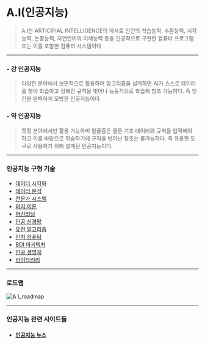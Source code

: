 # A.I(인공지능)
> A.I는 ARTICIFIAL INTELLIGENCE의 약자로 인간의 학습능력, 추론능력, 지각능력, 논증능력, 자연언어의 이해능력 등을 인공적으로 구현한 컴퓨터 프로그램 또는 이를 포함한 컴퓨터 시스템이다
***

### - 강 인공지능
> 다양한 분야에서 보편적으로 활용하며 알고리즘을 설계하면 AI가 스스로 데이터를 찾아 학습하고 정해진 규칙을 벗어나 능동적으로 학습해 창조 가능하다. 즉 인간을 완벽하게 모방한 인공지능이다
### - 약 인공지능
> 특정 분야에서만 활용 가능하며 알골즘은 물론 기초 데이터와 규칙을 입력해야 하고 이를 바탕으로 학습하기에 규칙을 벗어난 창조는 불가능하다. 즉 유용한 도구로 사용하기 위해 설계된 인공지능이다.
***
### 인공지능 구현 기술
* [데이터 시각화]()
* [데이터 분석]()
* [전문가 시스템]()
* [퍼지 이론](https://github.com/BOSOEK/TIL/tree/main/A.I/Fuzzy)
* [머신러닝]()
* [인공 신경망]()
* [유전 알고리즘](https://github.com/BOSOEK/TIL/tree/main/A.I/Genetic%20algorithm)
* [인지 컴퓨팅]()
* [BDI 아키텍처]()
* [인공 생명체]()
* [라이브러리](https://github.com/BOSOEK/TIL/blob/main/A.I/library.md)
***
### 로드맵

![A I_roadmap](https://user-images.githubusercontent.com/68007145/104094621-5b683600-52d5-11eb-91d7-16ec750f8e91.png)
***
### 인공지능 관련 사이트들
* #### [인공지능 뉴스](https://artificialintelligence-news.com/)
